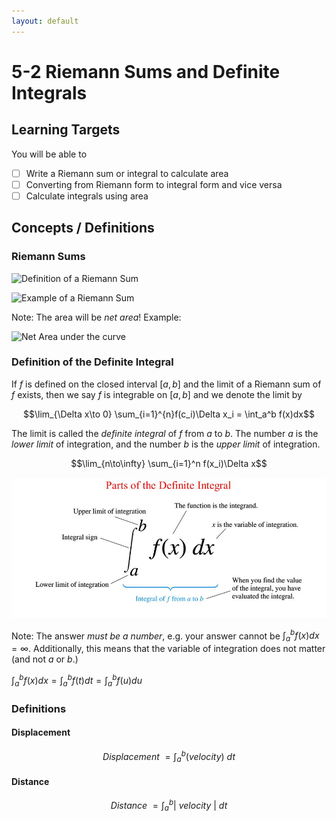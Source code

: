 ```yaml
---
layout: default
---
```


# 5-2 Riemann Sums and Definite Integrals

## Learning Targets

You will be able to
- [ ] Write a Riemann sum or integral to calculate area
- [ ] Converting from Riemann form to integral form and vice versa
- [ ] Calculate integrals using area

## Concepts / Definitions

### Riemann Sums

![Definition of a Riemann Sum](../assets/calculus/5-2-riemann-sums-and-definite-integrals_1.jpg)

![Example of a Riemann Sum](../assets/calculus/5-2-riemann-sums-and-definite-integrals_2.jpg)

Note: The area will be _net area_! Example:

![Net Area under the curve](../assets/calculus/5-2-riemann-sums-and-definite-integrals_3.jpg)

### Definition of the Definite Integral

If $f$ is defined on the closed interval $[a, b]$ and the limit of a Riemann sum of $f$ exists, then we say $f$ is integrable on $[a, b]$ and we denote the limit by

$$\lim_{\Delta x\to 0} \sum_{i=1}^{n}f(c_i)\Delta x_i = \int_a^b f(x)dx$$

The limit is called the _definite integral_ of $f$ from $a$ to $b$. The number $a$ is the _lower limit_ of integration, and the number $b$ is the _upper limit_ of integration.

$$\lim_{n\to\infty} \sum_{i=1}^n f(x_i)\Delta x$$

![Parts of the Definite Integral](../assets/calculus/5-2-riemann-sums-and-definite-integrals_4.png)

Note: The answer _must be a number_, e.g. your answer cannot be $\int_a^b f(x)dx = \infty$.
Additionally, this means that the variable of integration does not matter (and not $a$ or $b$.)

$\int_a^b f(x)dx = \int_a^b f(t)dt = \int_a^b f(u)du$

### Definitions

#### Displacement

$$Displacement\ = \int_a^b (velocity)\ dt$$

#### Distance

$$Distance\ = \int_a^b \lvert\ velocity\ \rvert\ dt$$
